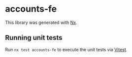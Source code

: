 # accounts-fe

This library was generated with [Nx](https://nx.dev).

## Running unit tests

Run `nx test accounts-fe` to execute the unit tests via [Vitest](https://vitest.dev/).
